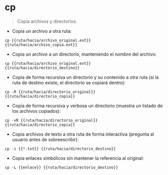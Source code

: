 # cp

> Copia archivos y directorios.

- Copia un archivo a otra ruta:

`cp {{ruta/hacia/archivo_original.ext}} {{ruta/hacia/archivo_copia.ext}}`

- Copia un archivo a un directorio, manteniendo el nombre del archivo:

`cp {{ruta/hacia/archivo_original.ext}} {{ruta/hacia/directorio_destino}}`

- Copia de forma recursiva un directorio y su contenido a otra ruta (si la ruta de destino existe, el directorio se copiará dentro):

`cp -R {{ruta/hacia/directorio_original}} {{ruta/hacia/directorio_copia}}`

- Copia de forma recursiva y verbosa un directorio (muestra un listado de los archivos copiados):

`cp -vR {{ruta/hacia/directorio_original}} {{ruta/hacia/directorio_copia}}`

- Copia archivos de texto a otra ruta de forma interactiva (pregunta al usuario antes de sobreescribir):

`cp -i {{*.txt}} {{ruta/hacia/directorio_destino}}`

- Copia enlaces simbólicos sin mantener la referencia al original:

`cp -L {{enlace}} {{ruta/hacia/directorio_destino}}`

